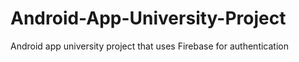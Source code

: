 # Android-App-University-Project
Android app university project that uses Firebase for authentication
